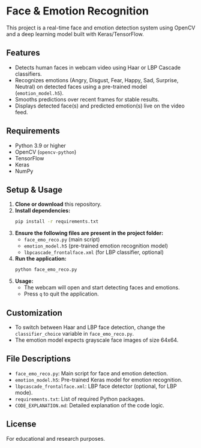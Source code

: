 # Face & Emotion Recognition

This project is a real-time face and emotion detection system using OpenCV and a deep learning model built with Keras/TensorFlow.

## Features
- Detects human faces in webcam video using Haar or LBP Cascade classifiers.
- Recognizes emotions (Angry, Disgust, Fear, Happy, Sad, Surprise, Neutral) on detected faces using a pre-trained model (`emotion_model.h5`).
- Smooths predictions over recent frames for stable results.
- Displays detected face(s) and predicted emotion(s) live on the video feed.

## Requirements
- Python 3.9 or higher
- OpenCV (`opencv-python`)
- TensorFlow
- Keras
- NumPy

## Setup & Usage
1. **Clone or download** this repository.
2. **Install dependencies:**
   ```bash
   pip install -r requirements.txt
   ```
3. **Ensure the following files are present in the project folder:**
   - `face_emo_reco.py` (main script)
   - `emotion_model.h5` (pre-trained emotion recognition model)
   - `lbpcascade_frontalface.xml` (for LBP classifier, optional)
4. **Run the application:**
   ```bash
   python face_emo_reco.py
   ```
5. **Usage:**
   - The webcam will open and start detecting faces and emotions.
   - Press `q` to quit the application.

## Customization
- To switch between Haar and LBP face detection, change the `classifier_choice` variable in `face_emo_reco.py`.
- The emotion model expects grayscale face images of size 64x64.

## File Descriptions
- `face_emo_reco.py`: Main script for face and emotion detection.
- `emotion_model.h5`: Pre-trained Keras model for emotion recognition.
- `lbpcascade_frontalface.xml`: LBP face detector (optional, for LBP mode).
- `requirements.txt`: List of required Python packages.
- `CODE_EXPLANATION.md`: Detailed explanation of the code logic.

## License
For educational and research purposes.
